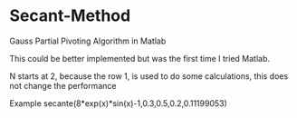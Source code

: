 # Secant-Method
Gauss Partial Pivoting Algorithm in Matlab

 This could be better implemented but was the first time I tried Matlab. 
 
 N starts at 2, because the row 1, is used to do some calculations, this  does not change the performance
 
 Example
 secante(8*exp(x)*sin(x)-1,0.3,0.5,0.2,0.11199053)
